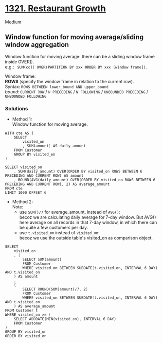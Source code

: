 # [1321. Restaurant Growth](https://leetcode.com/problems/restaurant-growth/description/)

Medium

## Window function for moving average/sliding window aggregation
Window function for moving average: there can be a sliding window frame inside OVER().\
     e.g.: ` SUM(col) OVER(PARTITION BY xxx ORDER BY xxx [window frame])`. 
     
Window frame: \
**ROWS** (specify the window frame in relation to the current row).\
       Syntax: `ROWS BETWEEN lower_bound AND upper_bound`\
     *bound*:  `CURRENT ROW` / `N PRECEDING` / `N FOLLOWING` / `UNBOUNDED PRECEDING` / `UNBOUNDED FOLLOWING` 

### Solutions
- Method 1:\
  Window function for moving average.
```mysql
WITH cte AS (
    SELECT 
        visited_on
        , SUM(amount) AS daily_amount
    FROM Customer
    GROUP BY visited_on
)

SELECT visited_on
    , SUM(daily_amount) OVER(ORDER BY visited_on ROWS BETWEEN 6 PRECEDING AND CURRENT ROW) AS amount
    , ROUND(AVG(daily_amount) OVER(ORDER BY visited_on ROWS BETWEEN 6 PRECEDING AND CURRENT ROW), 2) AS average_amount
FROM cte
LIMIT 1000 OFFSET 6
```

- Method 2:\
  Note:
  - use `SUM()/7` for average_amount, instead of `AVG()`:\
  becoz we are calculating daily average for 7-day window. But AVG() here average on all records in that 7-day window, in which there can be quite a few customers per day.
  - use `t.visited_on` instead of `visited_on`:\
    becoz we use the outside table's visited_on as comparison object.
```mysql
SELECT 
    visited_on
    , (
        SELECT SUM(amount)
        FROM Customer
        WHERE visited_on BETWEEN SUBDATE(t.visited_on, INTERVAL 6 DAY) AND t.visited_on
    ) AS amount
    , 
    (
        SELECT ROUND(SUM(amount)/7, 2)
        FROM Customer
        WHERE visited_on BETWEEN SUBDATE(t.visited_on, INTERVAL 6 DAY) AND t.visited_on
    ) AS average_amount
FROM Customer t
WHERE visited_on >= (
    SELECT ADDDATE(MIN(visited_on), INTERVAL 6 DAY)
    FROM Customer
)
GROUP BY visited_on
ORDER BY visited_on
```
